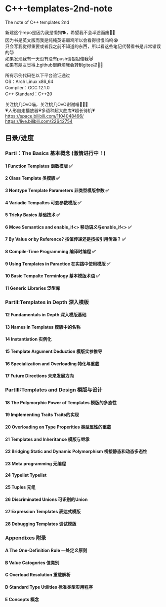 # C++-templates-2nd-note
The note of C++ templates 2nd    

新建这个repo是因为我是懒狗🐕，希望我不会半途而废🧎🏻  
因为书是英文版而我是纯纯英语弱鸡所以会看得很慢呜呜😭  
只会写我觉得重要或者我之前不知道的东西，所以看这些笔记代替看书是非常错误的😈   
如果发现我有一天没有没有push请狠狠催我😿  
如果有朋友觉得上github很麻烦我会转到gitee捏👼🏻  

所有示例代码在以下平台验证通过  
OS：Arch Linux x86_64   
Compiler：GCC 12.1.0  
C++ Standard：C++20 

关注桃几OvO喵，关注桃几OvO谢谢喵🙏🙏🙏  
💗人形自走播放器💗多语种超大曲库💗超长待机💗  
https://space.bilibili.com/1104048496/  
https://live.bilibili.com/22642754  

## 目录/进度  
### PartI：The Basics 基本概念 (激情进行中！)
#### 1 Function Templates 函数模版 ✅
#### 2 Class Template 类模版 ✅
#### 3 Nontype Template Parameters 非类型模版参数 ✅
#### 4 Variadic Tempaltes 可变参数模版 ✅
#### 5 Tricky Basics  基础技术 ✅
#### 6 Move Semantics and enable_if<> 移动语义与enable_if<> ✅
#### 7 By Value or by Reference? 按值传递还是按按引用传递？ ✅
#### 8 Compile-Time Programming 编译时编程 ✅
#### 9 Using Templates in Paractice 在实践中使用模版 ✅
#### 10 Basic Tempalte Terminlogy 基本模版术语 ✅
#### 11 Generic Libraries 泛型库
### PartII:Templates in Depth 深入模版
#### 12 Fundamentals in Depth 深入模版基础
#### 13 Names in Templates 模版中的名称
#### 14 Instantiation 实例化
#### 15 Template Argument Deduction 模版实参推导
#### 16 Specialization and Overloading 特化与重载
#### 17 Future Directions 未来发展方向
### PartIII:Templates and Design 模版与设计
#### 18 The Polymorphic Power of Templates 模版的多态性
#### 19 Implementing Traits Traits的实现
#### 20 Overloading on Type Properities 类型属性的重载
#### 21 Templates and Inheritance 模版与继承
#### 22 Bridging Static and Dynamic Polymorphism 桥接静态和动态多态性
#### 23 Meta programming 元编程
#### 24 Typelist Typelist
#### 25 Tuples 元组
#### 26 Discriminated Unions 可识别的Union
#### 27 Expression Templates 表达式模版
#### 28 Debugging Templates 调试模版
### Appendixes 附录
#### A The One-Definition Rule 一处定义原则
#### B Value Catogories 值类别
#### C Overload Resolution 重载解析
#### D Standard Type Utilities 标准类型实用程序
#### E Concepts 概念
